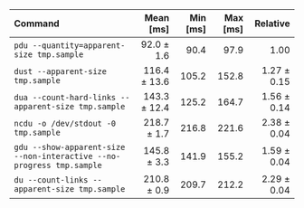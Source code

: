 | Command | Mean [ms] | Min [ms] | Max [ms] | Relative |
|:---|---:|---:|---:|---:|
| `pdu --quantity=apparent-size tmp.sample` | 92.0 ± 1.6 | 90.4 | 97.9 | 1.00 |
| `dust --apparent-size tmp.sample` | 116.4 ± 13.6 | 105.2 | 152.8 | 1.27 ± 0.15 |
| `dua --count-hard-links --apparent-size tmp.sample` | 143.3 ± 12.4 | 125.2 | 164.7 | 1.56 ± 0.14 |
| `ncdu -o /dev/stdout -0 tmp.sample` | 218.7 ± 1.7 | 216.8 | 221.6 | 2.38 ± 0.04 |
| `gdu --show-apparent-size --non-interactive --no-progress tmp.sample` | 145.8 ± 3.3 | 141.9 | 155.2 | 1.59 ± 0.04 |
| `du --count-links --apparent-size tmp.sample` | 210.8 ± 0.9 | 209.7 | 212.2 | 2.29 ± 0.04 |
